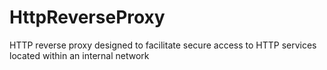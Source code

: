 # HttpReverseProxy
HTTP reverse proxy designed to facilitate secure access to HTTP services located within an internal network
